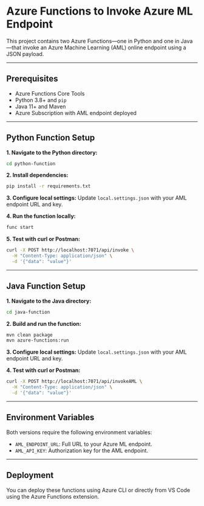 # Azure Functions to Invoke Azure ML Endpoint

This project contains two Azure Functions—one in Python and one in Java—that invoke an Azure Machine Learning (AML) online endpoint using a JSON payload.

---

## Prerequisites
- Azure Functions Core Tools
- Python 3.8+ and `pip`
- Java 11+ and Maven
- Azure Subscription with AML endpoint deployed

---

## Python Function Setup

**1. Navigate to the Python directory:**
```bash
cd python-function
```

**2. Install dependencies:**
```bash
pip install -r requirements.txt
```

**3. Configure local settings:**
Update `local.settings.json` with your AML endpoint URL and key.

**4. Run the function locally:**
```bash
func start
```

**5. Test with curl or Postman:**
```bash
curl -X POST http://localhost:7071/api/invoke \
  -H "Content-Type: application/json" \
  -d '{"data": "value"}'
```

---

## Java Function Setup

**1. Navigate to the Java directory:**
```bash
cd java-function
```

**2. Build and run the function:**
```bash
mvn clean package
mvn azure-functions:run
```

**3. Configure local settings:**
Update `local.settings.json` with your AML endpoint URL and key.

**4. Test with curl or Postman:**
```bash
curl -X POST http://localhost:7071/api/invokeAML \
  -H "Content-Type: application/json" \
  -d '{"data": "value"}'
```

---

## Environment Variables
Both versions require the following environment variables:
- `AML_ENDPOINT_URL`: Full URL to your Azure ML endpoint.
- `AML_API_KEY`: Authorization key for the AML endpoint.

---

## Deployment
You can deploy these functions using Azure CLI or directly from VS Code using the Azure Functions extension.
